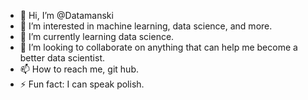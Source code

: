 - 👋 Hi, I’m @Datamanski
- 👀 I’m interested in machine learning, data science, and more.
- 🌱 I’m currently learning data science.
- 💞️ I’m looking to collaborate on anything that can help me become a better data scientist.
- 📫 How to reach me, git hub.
- ⚡ Fun fact: I can speak polish. 

<!---
Datamanski/Datamanski is a ✨ special ✨ repository because its `README.md` (this file) lappears on your GitHub profile.
You can click the Preview link to take a look at your changes.
--->
